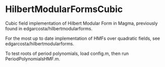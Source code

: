 # HilbertModularFormsCubic
Cubic field implementation of Hilbert Modular Form in Magma, previously found in edgarcosta/hilbertmodularforms.

For the most up to date implementation of HMFs over quadratic fields, see edgarcosta/hilbertmodularforms.

To test roots of period polynomials, load config.m, then run PeriodPolynomialsHMF.m.




